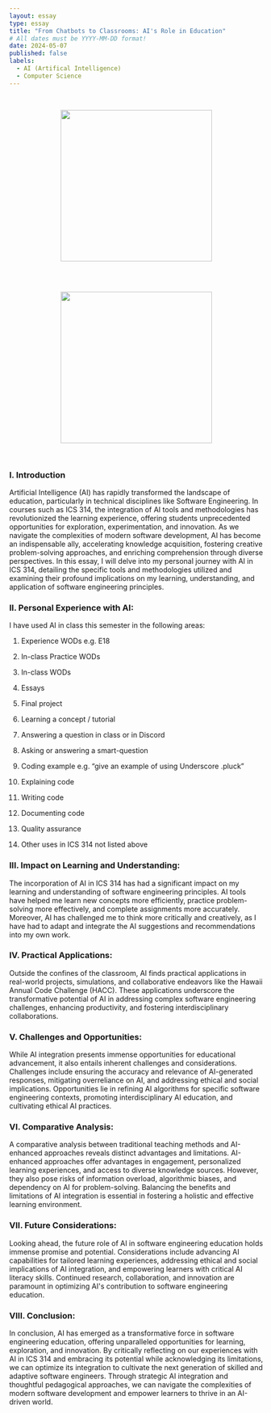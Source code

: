 ```yaml
---
layout: essay
type: essay
title: "From Chatbots to Classrooms: AI's Role in Education"
# All dates must be YYYY-MM-DD format!
date: 2024-05-07
published: false
labels:
  - AI (Artifical Intelligence)
  - Computer Science
---
```

<div align="center">
<img src='https://media.tenor.com/q9s_XmoedE8AAAAi/piske-usagi.gif' width='300' HSPACE='30' VSPACE='30'> 
</div>
<div align="center">
<img src='https://media.giphy.com/media/v1.Y2lkPTc5MGI3NjExZTg3djRocTNkcGl0eWR5eTR2cmFpbzl0bTUyNzFxamljYTExMXkyZCZlcD12MV9pbnRlcm5hbF9naWZfYnlfaWQmY3Q9cw/KJWgJrUbqPsB2gvSIt/giphy.gif' width='300' HSPACE='30' VSPACE='30'> 
</div>


### I. Introduction
Artificial Intelligence (AI) has rapidly transformed the landscape of education, particularly in technical disciplines like Software Engineering. In courses such as ICS 314, the integration of AI tools and methodologies has revolutionized the learning experience, offering students unprecedented opportunities for exploration, experimentation, and innovation. As we navigate the complexities of modern software development, AI has become an indispensable ally, accelerating knowledge acquisition, fostering creative problem-solving approaches, and enriching comprehension through diverse perspectives. In this essay, I will delve into my personal journey with AI in ICS 314, detailing the specific tools and methodologies utilized and examining their profound implications on my learning, understanding, and application of software engineering principles.

### II. Personal Experience with AI:
I have used AI in class this semester in the following areas:

  1. Experience WODs e.g. E18

  2. In-class Practice WODs

  3. In-class WODs

  4. Essays

  5. Final project

  6. Learning a concept / tutorial

  7. Answering a question in class or in Discord

  8. Asking or answering a smart-question

  9. Coding example e.g. “give an example of using Underscore .pluck”

  10. Explaining code

  11. Writing code

  12. Documenting code

  13. Quality assurance 

  14. Other uses in ICS 314 not listed above


### III. Impact on Learning and Understanding:
The incorporation of AI in ICS 314 has had a significant impact on my learning and understanding of software engineering principles. AI tools have helped me learn new concepts more efficiently, practice problem-solving more effectively, and complete assignments more accurately. Moreover, AI has challenged me to think more critically and creatively, as I have had to adapt and integrate the AI suggestions and recommendations into my own work.

### IV. Practical Applications:
Outside the confines of the classroom, AI finds practical applications in real-world projects, simulations, and collaborative endeavors like the Hawaii Annual Code Challenge (HACC). These applications underscore the transformative potential of AI in addressing complex software engineering challenges, enhancing productivity, and fostering interdisciplinary collaborations.

### V. Challenges and Opportunities:
While AI integration presents immense opportunities for educational advancement, it also entails inherent challenges and considerations. Challenges include ensuring the accuracy and relevance of AI-generated responses, mitigating overreliance on AI, and addressing ethical and social implications. Opportunities lie in refining AI algorithms for specific software engineering contexts, promoting interdisciplinary AI education, and cultivating ethical AI practices.

### VI. Comparative Analysis:
A comparative analysis between traditional teaching methods and AI-enhanced approaches reveals distinct advantages and limitations. AI-enhanced approaches offer advantages in engagement, personalized learning experiences, and access to diverse knowledge sources. However, they also pose risks of information overload, algorithmic biases, and dependency on AI for problem-solving. Balancing the benefits and limitations of AI integration is essential in fostering a holistic and effective learning environment.

### VII. Future Considerations:
Looking ahead, the future role of AI in software engineering education holds immense promise and potential. Considerations include advancing AI capabilities for tailored learning experiences, addressing ethical and social implications of AI integration, and empowering learners with critical AI literacy skills. Continued research, collaboration, and innovation are paramount in optimizing AI's contribution to software engineering education.

### VIII. Conclusion:
In conclusion, AI has emerged as a transformative force in software engineering education, offering unparalleled opportunities for learning, exploration, and innovation. By critically reflecting on our experiences with AI in ICS 314 and embracing its potential while acknowledging its limitations, we can optimize its integration to cultivate the next generation of skilled and adaptive software engineers. Through strategic AI integration and thoughtful pedagogical approaches, we can navigate the complexities of modern software development and empower learners to thrive in an AI-driven world.
